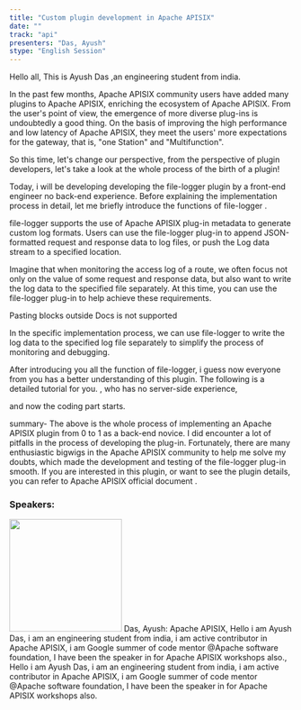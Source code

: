 ```yaml
---
title: "Custom plugin development in Apache APISIX"
date: "" 
track: "api"
presenters: "Das, Ayush"
stype: "English Session"
---
```

Hello all,
This is Ayush Das ,an engineering student from india.

In the past few months, Apache APISIX community users have added many plugins to Apache APISIX, enriching the ecosystem of Apache APISIX. From the user's point of view, the emergence of more diverse plug-ins is undoubtedly a good thing. On the basis of improving the high performance and low latency of Apache APISIX, they meet the users' more expectations for the gateway, that is, "one Station" and "Multifunction".

So this time, let's change our perspective, from the perspective of plugin developers, let's take a look at the whole process of the birth of a plugin!

Today, i will be developing developing the file-logger plugin by a front-end engineer no back-end experience. Before explaining the implementation process in detail, let me briefly introduce the functions of file-logger .

file-logger supports the use of Apache APISIX plug-in metadata to generate custom log formats. Users can use the file-logger plug-in to append JSON-formatted request and response data to log files, or push the Log data stream to a specified location.

Imagine that when monitoring the access log of a route, we often focus not only on the value of some request and response data, but also want to write the log data to the specified file separately. At this time, you can use the file-logger plug-in to help achieve these requirements.

Pasting blocks outside Docs is not supported

In the specific implementation process, we can use file-logger to write the log data to the specified log file separately to simplify the process of monitoring and debugging.

After introducing you all the function of file-logger, i guess now everyone from you has a better understanding of this plugin. The following is a detailed tutorial for you. , who has no server-side experience,

and now the coding part starts.

summary-
The above is the whole process of implementing an Apache APISIX plugin from 0 to 1 as a back-end novice. I did encounter a lot of pitfalls in the process of developing the plug-in. Fortunately, there are many enthusiastic bigwigs in the Apache APISIX community to help me solve my doubts, which made the development and testing of the file-logger plug-in smooth. If you are interested in this plugin, or want to see the plugin details, you can refer to Apache APISIX official document .
 ### Speakers: 
 <img src="images/speaker/1107.png" width="200" />
 Das, Ayush: Apache APISIX, Hello i am Ayush Das,
i am an engineering student from india, i am active contributor in Apache APISIX, i am Google summer of code mentor @Apache software foundation,
I have been the speaker in for Apache APISIX workshops also., Hello i am Ayush Das,
i am an engineering student from india, i am active contributor in Apache APISIX, i am Google summer of code mentor @Apache software foundation,
I have been the speaker in for Apache APISIX workshops also.
 